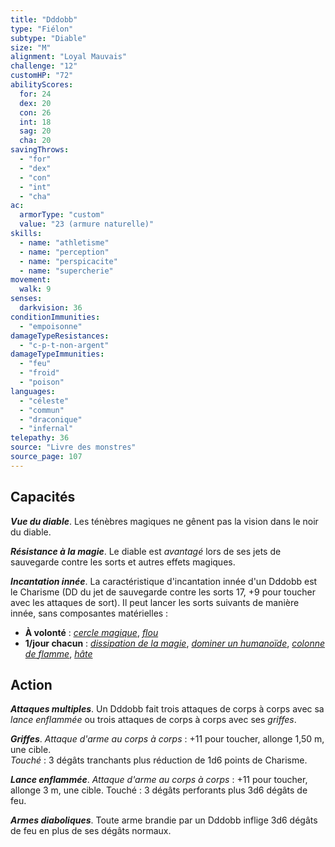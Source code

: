 ```yaml
---
title: "Dddobb"
type: "Fiélon"
subtype: "Diable"
size: "M"
alignment: "Loyal Mauvais"
challenge: "12"
customHP: "72"
abilityScores:
  for: 24
  dex: 20
  con: 26
  int: 18
  sag: 20
  cha: 20
savingThrows:
  - "for"
  - "dex"
  - "con"
  - "int"
  - "cha"
ac:
  armorType: "custom"
  value: "23 (armure naturelle)"
skills:
  - name: "athletisme"
  - name: "perception"
  - name: "perspicacite"
  - name: "supercherie"
movement:
  walk: 9
senses:
  darkvision: 36
conditionImmunities:
  - "empoisonne"
damageTypeResistances:
  - "c-p-t-non-argent"
damageTypeImmunities:
  - "feu"
  - "froid"
  - "poison"
languages:
  - "céleste"
  - "commun"
  - "draconique"
  - "infernal"
telepathy: 36
source: "Livre des monstres"
source_page: 107
---
```

## Capacités
_**Vue du diable**_. Les ténèbres magiques ne gênent pas la vision dans le noir du diable.

_**Résistance à la magie**_. Le diable est _avantagé_ lors de ses jets de sauvegarde contre les sorts et autres effets magiques.

_**Incantation innée**_. La caractéristique d'incantation innée d'un Dddobb est le Charisme (DD du jet de sauvegarde contre les sorts 17, +9 pour toucher avec les attaques de sort). Il peut lancer les sorts suivants de manière innée, sans composantes matérielles :
* **À volonté** : [_cercle magique_](/grimoire/cercle-magique/), [_flou_](/grimoire/flou/)
* **1/jour chacun** : [_dissipation de la magie_](/grimoire/dissipation-de-la-magie/), [_dominer un humanoïde_](/grimoire/dominer-un-humanoide/), [_colonne de flamme_](/grimoire/colonne-de-flamme/), [_hâte_](/grimoire/hate/)

## Action
_**Attaques multiples**_. Un Dddobb fait trois attaques de corps à corps avec sa _lance enflammée_ ou trois attaques de corps à corps avec ses _griffes_.

_**Griffes**_. _Attaque d'arme au corps à corps_ : +11 pour toucher, allonge 1,50 m, une cible.  
_Touché_ : 3 dégâts tranchants plus réduction de 1d6 points de Charisme.

_**Lance enflammée**_. _Attaque d'arme au corps à corps_ : +11 pour toucher, allonge 3 m, une cible. Touché : 3 dégâts perforants plus 3d6 dégâts de feu.

_**Armes diaboliques**_. Toute arme brandie par un Dddobb inflige 3d6 dégâts de feu en plus de ses dégâts normaux.
